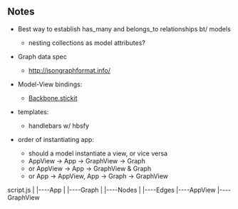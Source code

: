 ## Notes
* Best way to establish has_many and belongs_to relationships bt/ models
  * nesting collections as model attributes?

* Graph data spec
  * http://jsongraphformat.info/

* Model-View bindings:
  * [Backbone.stickit](https://nytimes.github.io/backbone.stickit/)

* templates:
  * handlebars w/ hbsfy

* order of instantiating app:
  * should a model instantiate a view, or vice versa
  * AppView -> App -> GraphView -> Graph
  * or AppView -> App -> GraphView & Graph
  * or App -> AppView, App -> Graph -> GraphView


script.js
  |
  |----App
  |     |----Graph
  |           |----Nodes
  |           |----Edges
  |----AppView
        |----GraphView
